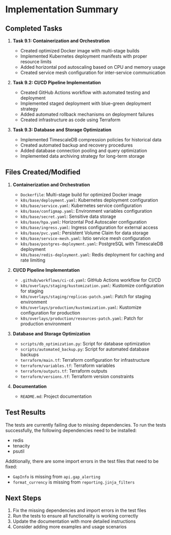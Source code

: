 # Implementation Summary

## Completed Tasks

1. **Task 9.1: Containerization and Orchestration**
   - Created optimized Docker image with multi-stage builds
   - Implemented Kubernetes deployment manifests with proper resource limits
   - Added horizontal pod autoscaling based on CPU and memory usage
   - Created service mesh configuration for inter-service communication

2. **Task 9.2: CI/CD Pipeline Implementation**
   - Created GitHub Actions workflow with automated testing and deployment
   - Implemented staged deployment with blue-green deployment strategy
   - Added automated rollback mechanisms on deployment failures
   - Created infrastructure as code using Terraform

3. **Task 9.3: Database and Storage Optimization**
   - Implemented TimescaleDB compression policies for historical data
   - Created automated backup and recovery procedures
   - Added database connection pooling and query optimization
   - Implemented data archiving strategy for long-term storage

## Files Created/Modified

1. **Containerization and Orchestration**
   - `Dockerfile`: Multi-stage build for optimized Docker image
   - `k8s/base/deployment.yaml`: Kubernetes deployment configuration
   - `k8s/base/service.yaml`: Kubernetes service configuration
   - `k8s/base/configmap.yaml`: Environment variables configuration
   - `k8s/base/secret.yaml`: Sensitive data storage
   - `k8s/base/hpa.yaml`: Horizontal Pod Autoscaler configuration
   - `k8s/base/ingress.yaml`: Ingress configuration for external access
   - `k8s/base/pvc.yaml`: Persistent Volume Claim for data storage
   - `k8s/base/service-mesh.yaml`: Istio service mesh configuration
   - `k8s/base/postgres-deployment.yaml`: PostgreSQL with TimescaleDB deployment
   - `k8s/base/redis-deployment.yaml`: Redis deployment for caching and rate limiting

2. **CI/CD Pipeline Implementation**
   - `.github/workflows/ci-cd.yaml`: GitHub Actions workflow for CI/CD
   - `k8s/overlays/staging/kustomization.yaml`: Kustomize configuration for staging
   - `k8s/overlays/staging/replicas-patch.yaml`: Patch for staging environment
   - `k8s/overlays/production/kustomization.yaml`: Kustomize configuration for production
   - `k8s/overlays/production/resources-patch.yaml`: Patch for production environment

3. **Database and Storage Optimization**
   - `scripts/db_optimization.py`: Script for database optimization
   - `scripts/automated_backup.py`: Script for automated database backups
   - `terraform/main.tf`: Terraform configuration for infrastructure
   - `terraform/variables.tf`: Terraform variables
   - `terraform/outputs.tf`: Terraform outputs
   - `terraform/versions.tf`: Terraform version constraints

4. **Documentation**
   - `README.md`: Project documentation

## Test Results

The tests are currently failing due to missing dependencies. To run the tests successfully, the following dependencies need to be installed:

- redis
- tenacity
- psutil

Additionally, there are some import errors in the test files that need to be fixed:

- `GapInfo` is missing from `api.gap_alerting`
- `format_currency` is missing from `reporting.jinja_filters`

## Next Steps

1. Fix the missing dependencies and import errors in the test files
2. Run the tests to ensure all functionality is working correctly
3. Update the documentation with more detailed instructions
4. Consider adding more examples and usage scenarios